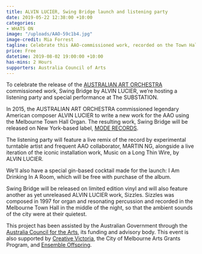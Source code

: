 ```yaml
---
title: ALVIN LUCIER, Swing Bridge launch and listening party
date: 2019-05-22 12:38:00 +10:00
categories:
- WHATS ON
image: "/uploads/AAO-59c1b4.jpg"
image-credit: Mia Forrest
tagline: Celebrate this AAO-commissioned work, recorded on the Town Hall Grand Organ
price: Free
datetime: 2019-08-02 19:00:00 +10:00
has-mins: 2 Hours
supporters: Australia Council of Arts
---
```


To celebrate the release of the [AUSTRALIAN ART ORCHESTRA](http://aao.com.au) commissioned work, Swing Bridge by ALVIN LUCIER, we’re hosting a listening party and special performance at The SUBSTATION.

In 2015, the AUSTRALIAN ART ORCHESTRA commissioned legendary American composer ALVIN LUCIER to write a new work for the AAO using the Melbourne Town Hall Organ. The resulting work, Swing Bridge will be released on New York-based label, [MODE RECORDS](https://moderecords.bandcamp.com/).

The listening party will feature a live remix of the record by experimental turntable artist and frequent AAO collaborator, MARTIN NG, alongside a live iteration of the iconic installation work, Music on a Long Thin Wire, by ALVIN LUCIER.

We’ll also have a special gin-based cocktail made for the launch: I Am Drinking In A Room, which will be free with purchase of the album.

Swing Bridge will be released on limited edition vinyl and will also feature another as yet unreleased ALVIN LUCIER work, Sizzles. Sizzles was composed in 1997 for organ and resonating percussion and recorded in the Melbourne Town Hall in the middle of the night, so that the ambient sounds of the city were at their quietest.

This project has been assisted by the Australian Government through the [Australia Council for the Arts](https://www.australiacouncil.gov.au/), its funding and advisory body. This event is also supported by [Creative Victoria](https://creative.vic.gov.au/), the City of Melbourne Arts Grants Program, and [Ensemble Offspring](http://ensembleoffspring.com/).   